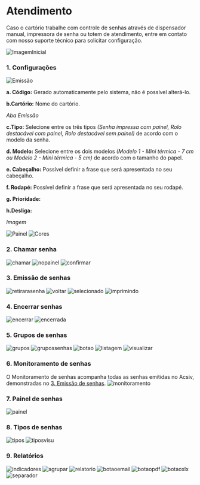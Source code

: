 # Atendimento
Caso o cartório trabalhe com controle de senhas através de dispensador manual, impressora de senha ou totem de atendimento, entre em contato com nosso suporte técnico para solicitar configuração.

 ![ImagemInicial](https://github.com/gislenetavaresacsiv/Atendimento/blob/main/Imagens/1.png)
 ### 1. Configurações
 
 ![Emissão](https://github.com/gislenetavaresacsiv/Atendimento/blob/main/Imagens/CONFIGURA%C3%87%C3%95ES/2.PNG)
 
 **a. Código:** Gerado automaticamente pelo sistema, não é possível alterá-lo.
 
 **b.Cartório:** Nome do cartório.
 
 *Aba Emissão*
 
 **c.Tipo:** Selecione entre os três tipos *(Senha impressa com painel, Rolo destacável com painel, Rolo destacável sem painel)* de acordo com o modelo da senha.
 
 **d. Modelo:** Selecione entre os dois modelos *(Modelo 1 - Mini térmica - 7 cm ou Modelo 2 - Mini térmica - 5 cm)* de acordo com o tamanho do papel.
 
 **e. Cabeçalho:** Possível definir a frase que será apresentada no seu cabeçalho.
 
 **f. Rodapé:** Possível definir a frase que será apresentada no seu rodapé.
 
 **g. Prioridade:**
 
 **h.Desliga:**
 
 *Imagem*
 
 
 ![Painel](https://github.com/gislenetavaresacsiv/Atendimento/blob/main/Imagens/CONFIGURA%C3%87%C3%95ES/3.PNG)
 ![Cores](https://github.com/gislenetavaresacsiv/Atendimento/blob/main/Imagens/CONFIGURA%C3%87%C3%95ES/4.PNG)
 ### 2. Chamar senha
 ![chamar](https://github.com/gislenetavaresacsiv/Atendimento/blob/main/Imagens/CHAMAR_SENHA/1.PNG)
 ![nopainel](https://github.com/gislenetavaresacsiv/Atendimento/blob/main/Imagens/CHAMAR_SENHA/3.png)
 ![confirmar](https://github.com/gislenetavaresacsiv/Atendimento/blob/main/Imagens/CHAMAR_SENHA/5.PNG)
 ### 3. Emissão de senhas
 ![retirarasenha](https://github.com/gislenetavaresacsiv/Atendimento/blob/main/Imagens/EMISS%C3%83O_SENHAS/1.PNG)
 ![voltar](https://github.com/gislenetavaresacsiv/Atendimento/blob/main/Imagens/EMISS%C3%83O_SENHAS/2.PNG)
 ![selecionado](https://github.com/gislenetavaresacsiv/Atendimento/blob/main/Imagens/EMISS%C3%83O_SENHAS/3.PNG)
 ![imprimindo](https://github.com/gislenetavaresacsiv/Atendimento/blob/main/Imagens/EMISS%C3%83O_SENHAS/4.png)
 ### 4. Encerrar senhas
 ![encerrar](https://github.com/gislenetavaresacsiv/Atendimento/blob/main/Imagens/ENCERRAR_SENHAS/1.PNG)
 ![encerrada](https://github.com/gislenetavaresacsiv/Atendimento/blob/main/Imagens/ENCERRAR_SENHAS/2.PNG)
 ### 5. Grupos de senhas 
 ![grupos](https://github.com/gislenetavaresacsiv/Atendimento/blob/main/Imagens/GRUPOS_SENHAS/1.PNG)
 ![grupossenhas](https://github.com/gislenetavaresacsiv/Atendimento/blob/main/Imagens/GRUPOS_SENHAS/2.PNG)
 ![botao](https://github.com/gislenetavaresacsiv/Atendimento/blob/main/Imagens/GRUPOS_SENHAS/BOTAO_TRANSFERIR.PNG)
 ![listagem](https://github.com/gislenetavaresacsiv/Atendimento/blob/main/Imagens/GRUPOS_SENHAS/EMISSAO_LISTAGEM.PNG)
 ![visualizar](https://github.com/gislenetavaresacsiv/Atendimento/blob/main/Imagens/GRUPOS_SENHAS/VISUALIZAR_LISTAGEM.png)
 ### 6. Monitoramento de senhas
 O Monitoramento de senhas acompanha todas as senhas emitidas no Acsiv, demonstradas no [3. Emissão de senhas](#emissao).
 ![monitoramento](https://github.com/gislenetavaresacsiv/Atendimento/blob/main/Imagens/MONITORAMENTO_SENHAS/1.PNG)
 ### 7. Painel de senhas
 ![painel](https://github.com/gislenetavaresacsiv/Atendimento/blob/main/Imagens/PAINEL_SENHAS/PAINEL_SENHAS.png)
 ### 8. Tipos de senhas
 ![tipos](https://github.com/gislenetavaresacsiv/Atendimento/blob/main/Imagens/TIPOS_SENHAS/TIPOS_SENHAS.PNG)
 ![tiposvisu](https://github.com/gislenetavaresacsiv/Atendimento/blob/main/Imagens/TIPOS_SENHAS/TIPOS%20DE%20SENHA.PNG)
 ### 9. Relatórios
 ![indicadores](https://github.com/gislenetavaresacsiv/Atendimento/blob/main/Imagens/RELATORIOS/1.PNG)
 ![agrupar](https://github.com/gislenetavaresacsiv/Atendimento/blob/main/Imagens/RELATORIOS/2.png)
 ![relatorio](https://github.com/gislenetavaresacsiv/Atendimento/blob/main/Imagens/RELATORIOS/3.png)
 ![botaoemail](https://github.com/gislenetavaresacsiv/Atendimento/blob/main/Imagens/RELATORIOS/BOTAO_EMAIL.PNG)
 ![botaopdf](https://github.com/gislenetavaresacsiv/Atendimento/blob/main/Imagens/RELATORIOS/BOTAO_PDF.PNG)
 ![botaoxlx](https://github.com/gislenetavaresacsiv/Atendimento/blob/main/Imagens/RELATORIOS/BOTAO_XLS.PNG)
 ![separador](https://github.com/gislenetavaresacsiv/Atendimento/blob/main/Imagens/RELATORIOS/SEPARADOR_LINHAS.PNG)
